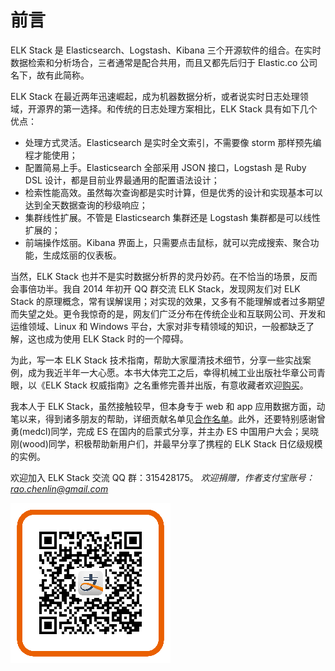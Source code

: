 # 前言

ELK Stack 是 Elasticsearch、Logstash、Kibana 三个开源软件的组合。在实时数据检索和分析场合，三者通常是配合共用，而且又都先后归于 Elastic.co 公司名下，故有此简称。

ELK Stack 在最近两年迅速崛起，成为机器数据分析，或者说实时日志处理领域，开源界的第一选择。和传统的日志处理方案相比，ELK Stack 具有如下几个优点：

* 处理方式灵活。Elasticsearch 是实时全文索引，不需要像 storm 那样预先编程才能使用；
* 配置简易上手。Elasticsearch 全部采用 JSON 接口，Logstash 是 Ruby DSL 设计，都是目前业界最通用的配置语法设计；
* 检索性能高效。虽然每次查询都是实时计算，但是优秀的设计和实现基本可以达到全天数据查询的秒级响应；
* 集群线性扩展。不管是 Elasticsearch 集群还是 Logstash 集群都是可以线性扩展的；
* 前端操作炫丽。Kibana 界面上，只需要点击鼠标，就可以完成搜索、聚合功能，生成炫丽的仪表板。

当然，ELK Stack 也并不是实时数据分析界的灵丹妙药。在不恰当的场景，反而会事倍功半。我自 2014 年初开 QQ 群交流 ELK Stack，发现网友们对 ELK Stack 的原理概念，常有误解误用；对实现的效果，又多有不能理解或者过多期望而失望之处。更令我惊奇的是，网友们广泛分布在传统企业和互联网公司、开发和运维领域、Linux 和 Windows 平台，大家对非专精领域的知识，一般都缺乏了解，这也成为使用 ELK Stack 时的一个障碍。

为此，写一本 ELK Stack 技术指南，帮助大家厘清技术细节，分享一些实战案例，成为我近半年一大心愿。本书大体完工之后，幸得机械工业出版社华章公司青眼，以《ELK Stack 权威指南》之名重修完善并出版，有意收藏者欢迎[购买](http://search.jd.com/Search?keyword=elkstack%E6%9D%83%E5%A8%81%E6%8C%87%E5%8D%97)。

我本人于 ELK Stack，虽然接触较早，但本身专于 web 和 app 应用数据方面，动笔以来，得到诸多朋友的帮助，详细贡献名单见[合作名单](./contributors.md)。此外，还要特别感谢曾勇(medcl)同学，完成 ES 在国内的启蒙式分享，并主办 ES 中国用户大会；吴晓刚(wood)同学，积极帮助新用户们，并最早分享了携程的 ELK Stack 日亿级规模的实例。

欢迎加入 ELK Stack 交流 QQ 群：315428175。
*欢迎捐赠，作者支付宝账号：<rao.chenlin@gmail.com>*

![ercode](kibana/v3/img/alipay.png)


